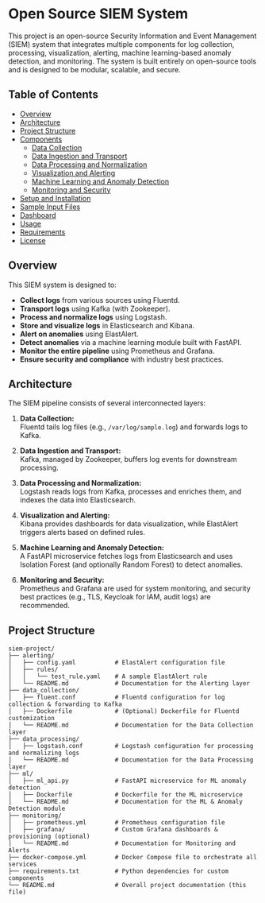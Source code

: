 # Open Source SIEM System

This project is an open-source Security Information and Event Management (SIEM) system that integrates multiple components for log collection, processing, visualization, alerting, machine learning-based anomaly detection, and monitoring. The system is built entirely on open-source tools and is designed to be modular, scalable, and secure.

## Table of Contents

- [Overview](#overview)
- [Architecture](#architecture)
- [Project Structure](#project-structure)
- [Components](#components)
  - [Data Collection](#data-collection)
  - [Data Ingestion and Transport](#data-ingestion-and-transport)
  - [Data Processing and Normalization](#data-processing-and-normalization)
  - [Visualization and Alerting](#visualization-and-alerting)
  - [Machine Learning and Anomaly Detection](#machine-learning-and-anomaly-detection)
  - [Monitoring and Security](#monitoring-and-security)
- [Setup and Installation](#setup-and-installation)
- [Sample Input Files](#sample-input-files)
- [Dashboard](#dashboard)
- [Usage](#usage)
- [Requirements](#requirements)
- [License](#license)

## Overview

This SIEM system is designed to:
- **Collect logs** from various sources using Fluentd.
- **Transport logs** using Kafka (with Zookeeper).
- **Process and normalize logs** using Logstash.
- **Store and visualize logs** in Elasticsearch and Kibana.
- **Alert on anomalies** using ElastAlert.
- **Detect anomalies** via a machine learning module built with FastAPI.
- **Monitor the entire pipeline** using Prometheus and Grafana.
- **Ensure security and compliance** with industry best practices.

## Architecture

The SIEM pipeline consists of several interconnected layers:

1. **Data Collection:**  
   Fluentd tails log files (e.g., `/var/log/sample.log`) and forwards logs to Kafka.

2. **Data Ingestion and Transport:**  
   Kafka, managed by Zookeeper, buffers log events for downstream processing.

3. **Data Processing and Normalization:**  
   Logstash reads logs from Kafka, processes and enriches them, and indexes the data into Elasticsearch.

4. **Visualization and Alerting:**  
   Kibana provides dashboards for data visualization, while ElastAlert triggers alerts based on defined rules.

5. **Machine Learning and Anomaly Detection:**  
   A FastAPI microservice fetches logs from Elasticsearch and uses Isolation Forest (and optionally Random Forest) to detect anomalies.

6. **Monitoring and Security:**  
   Prometheus and Grafana are used for system monitoring, and security best practices (e.g., TLS, Keycloak for IAM, audit logs) are recommended.

## Project Structure

```plaintext
siem-project/
├── alerting/
│   ├── config.yaml           # ElastAlert configuration file
│   ├── rules/                
│   │   └── test_rule.yaml    # A sample ElastAlert rule
│   └── README.md             # Documentation for the Alerting layer
├── data_collection/
│   ├── fluent.conf           # Fluentd configuration for log collection & forwarding to Kafka
│   ├── Dockerfile            # (Optional) Dockerfile for Fluentd customization
│   └── README.md             # Documentation for the Data Collection layer
├── data_processing/
│   ├── logstash.conf         # Logstash configuration for processing and normalizing logs
│   └── README.md             # Documentation for the Data Processing layer
├── ml/
│   ├── ml_api.py             # FastAPI microservice for ML anomaly detection
│   ├── Dockerfile            # Dockerfile for the ML microservice
│   └── README.md             # Documentation for the ML & Anomaly Detection module
├── monitoring/
│   ├── prometheus.yml        # Prometheus configuration file
│   ├── grafana/              # Custom Grafana dashboards & provisioning (optional)
│   └── README.md             # Documentation for Monitoring and Alerts
├── docker-compose.yml        # Docker Compose file to orchestrate all services
├── requirements.txt          # Python dependencies for custom components
└── README.md                 # Overall project documentation (this file)

